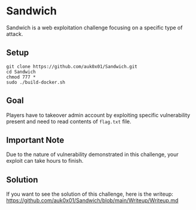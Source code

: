 # Sandwich
Sandwich is a web exploitation challenge focusing on a specific type of attack.

## Setup
```
git clone https://github.com/auk0x01/Sandwich.git
cd Sandwich
chmod 777 *
sudo ./build-docker.sh
```

## Goal
Players have to takeover admin account by exploiting specific vulnerability present and need to read contents of `flag.txt` file.

## Important Note
Due to the nature of vulnerability demonstrated in this challenge, your exploit can take hours to finish.

## Solution
If you want to see the solution of this challenge, here is the writeup: https://github.com/auk0x01/Sandwich/blob/main/Writeup/Writeup.md
